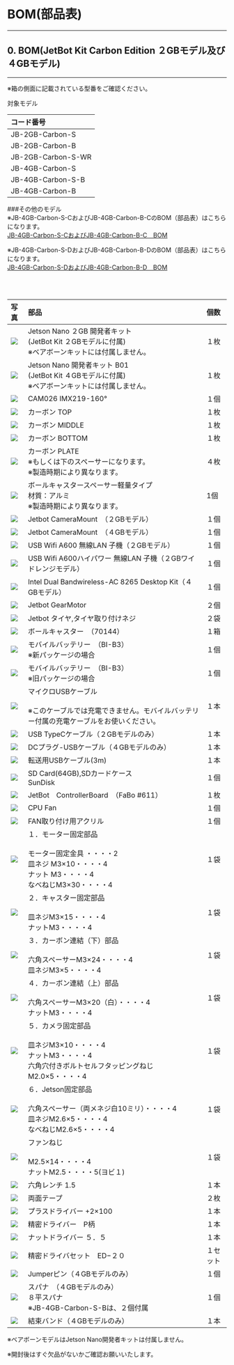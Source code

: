 # BOM(部品表)

<hr>

## 0. BOM(JetBot Kit Carbon Edition ２GBモデル及び４GBモデル)

<hr>

※箱の側面に記載されている型番をご確認ください。

対象モデル

|コード番号|
|:--|
|JB-2GB-Carbon-S|
|JB-2GB-Carbon-B|
|JB-2GB-Carbon-S-WR|
|JB-4GB-Carbon-S|
|JB-4GB-Carbon-S-B|
|JB-4GB-Carbon-B|

###その他のモデル<br>
※JB-4GB-Carbon-S-CおよびJB-4GB-Carbon-B-CのBOM（部品表）はこちらになります。<br>
[JB-4GB-Carbon-S-CおよびJB-4GB-Carbon-B-C　BOM](https://faboplatform.github.io/JetbotDocs/02.Building%28Carbon%29/4GB_model/C/JB_4GB-Carbon_X_C/)

※JB-4GB-Carbon-S-DおよびJB-4GB-Carbon-B-DのBOM（部品表）はこちらになります。<br>
[JB-4GB-Carbon-S-DおよびJB-4GB-Carbon-B-D　BOM](https://faboplatform.github.io/JetbotDocs/02.Building%28Carbon%29/4GB_model/D/JB_4GB_Carbon_X_D_BOM/)


<br>
<br>


|写真|部品|個数|
|:--|:--|:--|
|![](./img/add_JetsonNano2GB001.jpg)|Jetson Nano ２GB 開発者キット<br> (JetBot Kit ２GBモデルに付属)<br>※ベアボーンキットには付属しません。|１枚|
|![](./img/add_JetsonNanoB01ORA02_001.jpg)|Jetson Nano 開発者キット B01<br>(JetBot Kit ４GBモデルに付属)<br>※ベアボーンキットには付属しません。|１枚|
|![](./img/add_camera_IMX219_160_001.jpg)|CAM026 IMX219-160°|１個|
|![](./img/add_carbon_body_top001.jpg)|カーボン TOP|１枚|
|![](./img/add_carbon_body_middle001.jpg)|カーボン MIDDLE|１枚|    
|![](./img/add_carbon_body_bottom001.jpg)|カーボン BOTTOM|１枚|
|![](./img/add_carbon_body_plate_ballcaster001.jpg)|カーボン PLATE　<br>※もしくは下のスペーサーになります。<br>※製造時期により異なります。|４枚|
|![](./img/spacer_light.jpg)|ボールキャスタースペーサー軽量タイプ<br>材質：アルミ<br>※製造時期により異なります。|1個|
|![](./img/add_CameraMout_Jetson2GB001.jpg)|Jetbot CameraMount　（２GBモデル）|１個|
|![](./img/add_CameraMout_Jetson4GB001.jpg)|Jetbot CameraMount　（４GBモデル）|１個|    
|![](./img/add_wifi_dongle001.jpg)|USB Wifi A600 無線LAN 子機（２GBモデル）　|１個|
|![](./img/AC_HighPower.jpg)|USB Wifi A600ハイパワー 無線LAN 子機（２GBワイドレンジモデル）　|１個|
|![](./img/add_wifi_module_intel001.jpg)|Intel Dual Bandwireless-AC 8265 Desktop Kit（４GBモデル）|１個|
|![](./img/add_GEARmoter_001.jpg)|Jetbot GearMotor　|２個|    
|![](./img/add_tire_001.jpg)|Jetbot タイヤ,タイヤ取り付けネジ　|２袋|
|![](./img/add_ballcaster001.jpg)|ボールキャスター　（70144）| １箱|		
|![](./img/add_mobileBatterry_002.jpg)|モバイルバッテリー　（BI-B3）<br>※新パッケージの場合| １個|
|![](./img/add_mobileBatterry_001.jpg)|モバイルバッテリー　（BI-B3）<br>※旧パッケージの場合| １個|
|![](./img/add_USB_A-B001.jpg)|マイクロUSBケーブル<br><br>※このケーブルでは充電できません。モバイルバッテリー付属の充電ケーブルをお使いください。 | １本|
|![](./img/add_USBC_A001.jpg)|USB TypeCケーブル（２GBモデルのみ）| １本|
|![](./img/add_DC_A_cable001.jpg)|DCプラグ-USBケーブル（４GBモデルのみ）|１本|
|![](./img/add_usb_A_microB_3m001.jpg)|転送用USBケーブル(3m)|１本|
|![](./img/add_sdcard64GB001.jpg)|SD Card(64GB),SDカードケース<br>SunDisk|１個|
|![](./img/add_611Controller125_001.jpg)|JetBot　ControllerBoard　（FaBo #611）    |１枚|
|![](./img/add_CPUFAN001.jpg)|CPU Fan|１個|
|![](./img/add_CPUFAN_kotejigu001.jpg)|FAN取り付け用アクリル|１個|
|![](./img/add_(1)motor_kotei_lower001.jpg)|１．モーター固定部品<br><br>モーター固定金具 ・・・・2<br>皿ネジ M3×10・・・・4<br>ナット M3・・・・4<br>なべねじM3×30・・・・4|１袋|
|![](./img/add_(2)_caster_kotei001.jpg)|２．キャスター固定部品<br><br>皿ネジM3×15・・・・4<br>ナットM3・・・・4|１袋|
|![](./img/add(3)_carbon_kotei001.jpg)|３．カーボン連結（下）部品<br><br>六角スペーサーM3×24・・・・4<br>皿ネジM3×5・・・・4|１袋|
|![](./img/add_(4)carbon_kotei_upper001.jpg)|４．カーボン連結（上）部品<br><br>六角スペーサーM3×20（白）・・・・4<br>ナットM3・・・・4|１袋|
|![](./img/add_(5)camerakotei001.jpg)|５．カメラ固定部品<br><br>皿ネジM3×10・・・・4<br>ナットM3・・・・4<br>六角穴付きボルトセルフタッピングねじ M2.0×5・・・・4|１袋|
|![](./img/add_(6)jetson_kotei001.jpg)|６．Jetson固定部品<br><br>六角スペーサー（両メネジ白10ミリ）・・・・4<br>皿ネジM2.6×5・・・・4<br>なべねじM2.6×5・・・・4|１袋|
|![](./img/add_CPUFAN_koteineji001.jpg)|ファンねじ<br><br>M2.5×14・・・・4<br>ナットM2.5・・・・5(ヨビ１)|１袋|
|![](./img/add_pentageolench1point5_001.jpg)|六角レンチ 1.5|１本|
|![](./img/add_bothSideSeal001.jpg)|両面テープ|２枚|
|![](./img/add_driverplus2_001.jpg)|プラスドライバー +2×100|１本|
|![](./img/add_plasemitu_driver001.jpg)|精密ドライバー　P柄|１本|
|![](./img/add_nutDriver001.jpg)|ナットドライバー ５．５|１本|
|![](./img/add_semitudriverset001.jpg)|精密ドライバセット　ED−２０|１セット|
|![](./img/add_Jumper_pin.jpg)|Jumperピン（４GBモデルのみ）|１個|
|![](./img/add_spana001.jpg)|スパナ　（４GBモデルのみ）<br> ８平スパナ <br>※JB-4GB-Carbon-S-Bは、２個付属|１個|
|![](./img/add_cablelock001.jpg)|結束バンド（４GBモデルのみ）|１本|

※ベアボーンモデルはJetson Nano開発者キットは付属しません。

※開封後はすぐ欠品がないかご確認お願いいたします。
